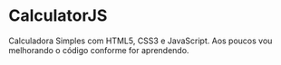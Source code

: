 # CalculatorJS
 Calculadora Simples com HTML5, CSS3 e JavaScript. Aos poucos vou melhorando o código conforme for aprendendo.
